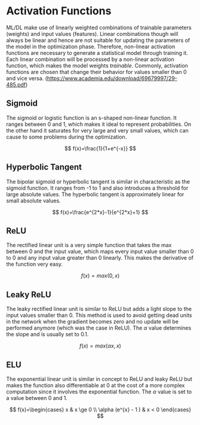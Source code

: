 # Activation Functions
ML/DL make use of linearly weighted combinations of trainable parameters (weights) and input values (features). Linear combinations though will always be linear and hence are not suitable for updating the parameters of the model in the optimization phase. Therefore, non-linear activation functions are necessary to generate a statistical model through training it. Each linear combination will be processed by a non-linear activation function, which makes the model weights *trainable*. Commonly, activation functions are chosen that change their behavior for values smaller than 0 and vice versa. (https://www.academia.edu/download/69679997/29-485.pdf)

## Sigmoid
The sigmoid or logistic function is an s-shaped non-linear function. It ranges between 0 and 1, which makes it ideal to represent probabilities. On the other hand it saturates for very large and very small values, which can cause to some problems during the optimization.

$$
f(x)=\frac{1}{1+e^{-x}}
$$

## Hyperbolic Tangent
The bipolar sigmoid or hyperbolic tangent is similar in characteristic as the sigmoid function. It ranges from -1 to 1 and also introduces a threshold for large absolute values. The hyperbolic tangent is approximately linear for small absolute values.

$$
f(x)=\frac{e^{2*x}-1}{e^{2*x}+1}
$$

## ReLU
The rectified linear unit is a very simple function that takes the max between 0 and the input value, which maps every input value smaller than 0 to 0 and any input value greater than 0 linearly. This makes the derivative of the function very easy.

$$
f(x)=max(0,x)
$$

## Leaky ReLU
The leaky rectified linear unit is similar to ReLU but adds a light slope to the input values smaller than 0. This method is used to avoid getting dead units in the network when the gradient becomes zero and no update will be performed anymore (which was the case in ReLU). The $\alpha$ value determines the slope and is usually set to 0.1.

$$
f(x)=max(\alpha x,x)
$$

## ELU
The exponential linear unit is similar in concept to ReLU and leaky ReLU but makes the function also differentiable at 0 at the cost of a more complex computation since it involves the exponential function. The $\alpha$ value is set to a value between 0 and 1.

$$
f(x)=\begin{cases}
        x & x \ge 0 \\ 
        \alpha (e^{x} - 1 ) & x < 0
     \end{cases}
$$